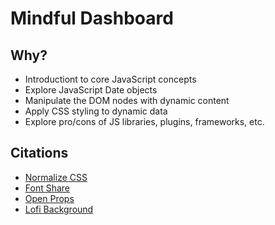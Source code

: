 # Mindful Dashboard

## Why? 
* Introductiont to core JavaScript concepts
* Explore JavaScript Date objects
* Manipulate the DOM nodes with dynamic content
* Apply CSS styling to dynamic data
* Explore pro/cons of JS libraries, plugins, frameworks, etc.

## Citations
* [Normalize CSS](https://necolas.github.io/normalize.css/)
* [Font Share](https://www.fontshare.com/?q=Satoshi)
* [Open Props](https://open-props.style/)
* [Lofi Background](https://www.youtube.com/watch?v=w0nzngqywYY)
